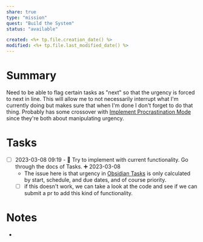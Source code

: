 ```yaml
---
share: true
type: "mission"
quest: "Build the System"
status: "available"

created: <%+ tp.file.creation_date() %> 
modified: <%+ tp.file.last_modified_date() %>
---
```

 
# Summary
Need to be able to flag certain tasks as "next" so that the urgency is forced to next in line.  This will allow me to not necessarily interrupt what I'm currently doing but makes sure that when I'm done I don't forget to do that thing.  Probably has some crossover with [Implement Procrastination Mode](./Implement%20Procrastination%20Mode.md) since they're both about manipulating urgency.

# Tasks
- [ ] 2023-03-08 09:19 -  🔼 Try to implement with current functionality.  Go through the docs of Tasks. ➕ 2023-03-08 
	- The issue here is that urgency in [Obsidian Tasks](./Obsidian%20Tasks.md) is only calculated by start, schedule, and due dates, and of course priority. 
	- [ ] if this doesn't work, we can take a look at the code and see if we can submit a pr to add this kind of functionality.

# Notes
- 